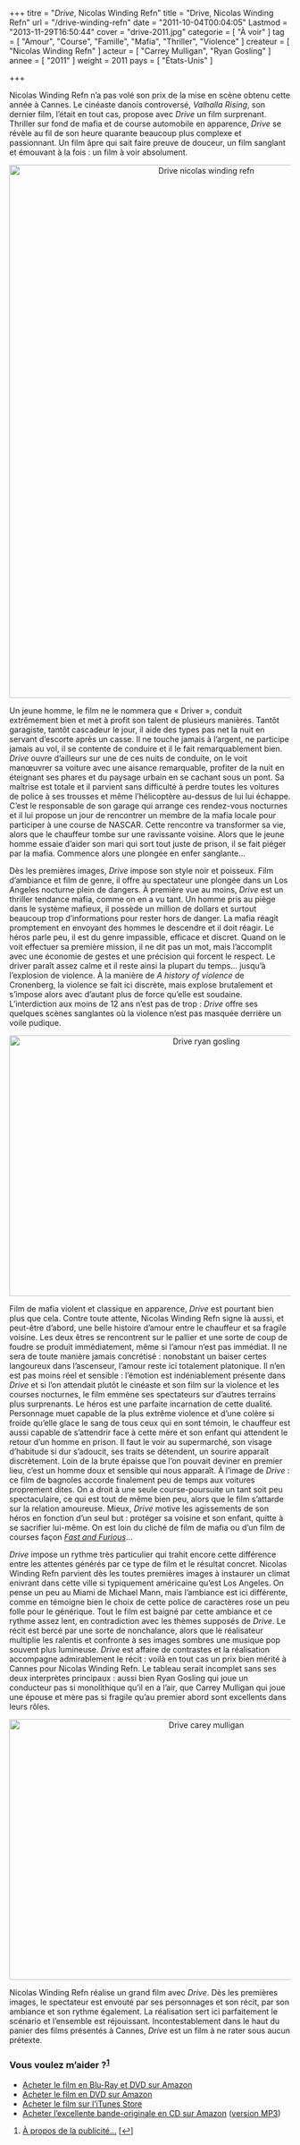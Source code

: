 +++
titre = "<em>Drive</em>, Nicolas Winding Refn"
title = "Drive, Nicolas Winding Refn"
url = "/drive-winding-refn"
date = "2011-10-04T00:04:05"
Lastmod = "2013-11-29T16:50:44"
cover = "drive-2011.jpg"
categorie = [ "À voir" ]
tag = [ "Amour", "Course", "Famille", "Mafia", "Thriller", "Violence" ]
createur = [ "Nicolas Winding Refn" ]
acteur = [ "Carrey Mulligan", "Ryan Gosling" ]
annee = [ "2011" ]
weight = 2011
pays = [ "États-Unis" ]

+++

<p>Nicolas Winding Refn n&rsquo;a pas volé son prix de la mise en scène obtenu cette année à Cannes. Le cinéaste danois controversé, <em>Valhalla Rising</em>, son dernier film, l&rsquo;était en tout cas, propose avec <em>Drive</em> un film surprenant. Thriller sur fond de mafia et de course automobile en apparence, <em>Drive</em> se révèle au fil de son heure quarante beaucoup plus complexe et passionnant. Un film âpre qui sait faire preuve de douceur, un film sanglant et émouvant à la fois : un film à voir absolument.</p>
<div style="text-align: center;"><a href="http://www.allocine.fr/film/fichefilm_gen_cfilm=135082.html"><img class="aligncenter" style="border-style: initial; border-color: initial; border-width: 0px;" src="drive-nicolas-winding-refn.jpg" alt="Drive nicolas winding refn" width="690" height="953" border="0" /></a></div>
<p>Un jeune homme, le film ne le nommera que &laquo;&nbsp;Driver&nbsp;&raquo;, conduit extrêmement bien et met à profit son talent de plusieurs manières. Tantôt garagiste, tantôt cascadeur le jour, il aide des types pas net la nuit en servant d&rsquo;escorte après un casse. Il ne touche jamais à l&rsquo;argent, ne participe jamais au vol, il se contente de conduire et il le fait remarquablement bien. <em>Drive</em> ouvre d&rsquo;ailleurs sur une de ces nuits de conduite, on le voit manœuvrer sa voiture avec une aisance remarquable, profiter de la nuit en éteignant ses phares et du paysage urbain en se cachant sous un pont. Sa maîtrise est totale et il parvient sans difficulté à perdre toutes les voitures de police à ses trousses et même l&rsquo;hélicoptère au-dessus de lui lui échappe. C&rsquo;est le responsable de son garage qui arrange ces rendez-vous nocturnes et il lui propose un jour de rencontrer un membre de la mafia locale pour participer à une course de NASCAR. Cette rencontre va transformer sa vie, alors que le chauffeur tombe sur une ravissante voisine. Alors que le jeune homme essaie d&rsquo;aider son mari qui sort tout juste de prison, il se fait piéger par la mafia. Commence alors une plongée en enfer sanglante…</p>
<p>Dès les premières images, <em>Drive</em> impose son style noir et poisseux. Film d&rsquo;ambiance et film de genre, il offre au spectateur une plongée dans un Los Angeles nocturne plein de dangers. À première vue au moins, <em>Drive</em> est un thriller tendance mafia, comme on en a vu tant. Un homme pris au piège dans le système mafieux, il possède un million de dollars et surtout beaucoup trop d&rsquo;informations pour rester hors de danger. La mafia réagit promptement en envoyant des hommes le descendre et il doit réagir. Le héros parle peu, il est du genre impassible, efficace et discret. Quand on le voit effectuer sa première mission, il ne dit pas un mot, mais l&rsquo;accomplit avec une économie de gestes et une précision qui forcent le respect. Le driver paraît assez calme et il reste ainsi la plupart du temps… jusqu&rsquo;à l&rsquo;explosion de violence. À la manière de <em>A history of violence</em> de Cronenberg, la violence se fait ici discrète, mais explose brutalement et s&rsquo;impose alors avec d&rsquo;autant plus de force qu&rsquo;elle est soudaine. L&rsquo;interdiction aux moins de 12 ans n&rsquo;est pas de trop : <em>Drive</em> offre ses quelques scènes sanglantes où la violence n&rsquo;est pas masquée derrière un voile pudique.</p>
<div style="text-align: center;"><img class="aligncenter" style="border-style: initial; border-color: initial; border-width: 0px;" src="drive-ryan-gosling.jpg" alt="Drive ryan gosling" width="690" height="466" border="0" /></div>
<p>Film de mafia violent et classique en apparence, <em>Drive</em> est pourtant bien plus que cela. Contre toute attente, Nicolas Winding Refn signe là aussi, et peut-être d&rsquo;abord, une belle histoire d&rsquo;amour entre le chauffeur et sa fragile voisine. Les deux êtres se rencontrent sur le pallier et une sorte de coup de foudre se produit immédiatement, même si l&rsquo;amour n&rsquo;est pas immédiat. Il ne sera de toute manière jamais concrétisé : nonobstant un baiser certes langoureux dans l&rsquo;ascenseur, l&rsquo;amour reste ici totalement platonique. Il n&rsquo;en est pas moins réel et sensible : l&rsquo;émotion est indéniablement présente dans <em>Drive</em> et si l&rsquo;on attendait plutôt le cinéaste et son film sur la violence et les courses nocturnes, le film emmène ses spectateurs sur d&rsquo;autres terrains plus surprenants. Le héros est une parfaite incarnation de cette dualité. Personnage muet capable de la plus extrême violence et d&rsquo;une colère si froide qu&rsquo;elle glace le sang de tous ceux qui en sont témoin, le chauffeur est aussi capable de s&rsquo;attendrir face à cette mère et son enfant qui attendent le retour d&rsquo;un homme en prison. Il faut le voir au supermarché, son visage d&rsquo;habitude si dur s&rsquo;adoucit, ses traits se détendent, un sourire apparaît discrètement. Loin de la brute épaisse que l&rsquo;on pouvait deviner en premier lieu, c&rsquo;est un homme doux et sensible qui nous apparaît. À l&rsquo;image de <em>Drive</em> : ce film de bagnoles accorde finalement peu de temps aux voitures proprement dites. On a droit à une seule course-poursuite un tant soit peu spectaculaire, ce qui est tout de même bien peu, alors que le film s&rsquo;attarde sur la relation amoureuse. Mieux, <em>Drive</em> motive les agissements de son héros en fonction d&rsquo;un seul but : protéger sa voisine et son enfant, quitte à se sacrifier lui-même. On est loin du cliché de film de mafia ou d&rsquo;un film de courses façon <em><a href="http://voiretmanger.fr/2011/05/06/fast-and-furious-5-lin/">Fast and Furious</a></em>…</p>
<p><em>Drive</em> impose un rythme très particulier qui trahit encore cette différence entre les attentes générés par ce type de film et le résultat concret. Nicolas Winding Refn parvient dès les toutes premières images à instaurer un climat enivrant dans cette ville si typiquement américaine qu&rsquo;est Los Angeles. On pense un peu au Miami de Michael Mann, mais l&rsquo;ambiance est ici différente, comme en témoigne bien le choix de cette police de caractères rose un peu folle pour le générique. Tout le film est baigné par cette ambiance et ce rythme assez lent, en contradiction avec les thèmes supposés de <em>Drive</em>. Le récit est bercé par une sorte de nonchalance, alors que le réalisateur multiplie les ralentis et confronte à ses images sombres une musique pop souvent plus lumineuse. <em>Drive</em> est affaire de contrastes et la réalisation accompagne admirablement le récit : voilà en tout cas un prix bien mérité à Cannes pour Nicolas Winding Refn. Le tableau serait incomplet sans ses deux interprètes principaux : aussi bien Ryan Gosling qui joue un conducteur pas si monolithique qu&rsquo;il en a l&rsquo;air, que Carrey Mulligan qui joue une épouse et mère pas si fragile qu&rsquo;au premier abord sont excellents dans leurs rôles.</p>
<div style="text-align: center;"><img class="aligncenter" style="border-style: initial; border-color: initial; border-width: 0px;" src="drive-carey-mulligan.jpg" alt="Drive carey mulligan" width="690" height="466" border="0" /></div>
<p>Nicolas Winding Refn réalise un grand film avec <em>Drive</em>. Dès les premières images, le spectateur est envouté par ses personnages et son récit, par son ambiance et son rythme également. La réalisation sert ici parfaitement le scénario et l&rsquo;ensemble est réjouissant. Incontestablement dans le haut du panier des films présentés à Cannes, <em>Drive</em> est un film à ne rater sous aucun prétexte.</p>
<div class="amazon">
<h3>Vous voulez m&rsquo;aider ?<sup><a href="#footnote_0_5176" id="identifier_0_5176" class="footnote-link footnote-identifier-link" title="&Agrave; propos de la publicit&eacute;&hellip;">1</a></sup></h3>
<ul>
<li><a href="http://www.amazon.fr/gp/product/B0069RWL5U/ref=as_li_ss_tl?ie=UTF8&#038;tag=leblogdenic07-21&#038;linkCode=as2&#038;camp=1642&#038;creative=19458&#038;creativeASIN=B0069RWL5U">Acheter le film en Blu-Ray et DVD sur Amazon</a></li>
<li><a href="http://www.amazon.fr/gp/product/B0062YFWKG/ref=as_li_ss_tl?ie=UTF8&#038;tag=leblogdenic07-21&#038;linkCode=as2&#038;camp=1642&#038;creative=19458&#038;creativeASIN=B0062YFWKG">Acheter le film en DVD sur Amazon</a></li>
<li><a href="https://itunes.apple.com/fr/movie/drive-vost/id492851255">Acheter le film sur l&rsquo;iTunes Store</a></li>
<li><a href="http://www.amazon.fr/gp/product/B0067ZIZR2/ref=as_li_ss_tl?ie=UTF8&#038;tag=leblogdenic07-21&#038;linkCode=as2&#038;camp=1642&#038;creative=19458&#038;creativeASIN=B0067ZIZR2">Acheter l&rsquo;excellente bande-originale en CD sur Amazon</a> (<a href="http://www.amazon.fr/gp/product/B005N7YD6C/ref=as_li_ss_tl?ie=UTF8&#038;tag=leblogdenic07-21&#038;linkCode=as2&#038;camp=1642&#038;creative=19458&#038;creativeASIN=B005N7YD6C">version MP3</a>)</li>
</ul>
</div>
<ol class="footnotes"><li id="footnote_0_5176" class="footnote"><a href="http://voiretmanger.fr/a-propos/publicite/">À propos de la publicité…</a> [<a href="#identifier_0_5176" class="footnote-link footnote-back-link">&#8617;</a>]</li></ol>
